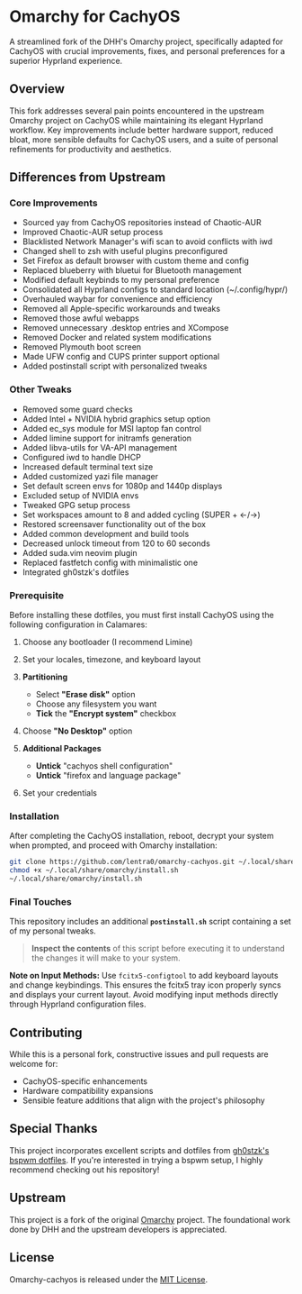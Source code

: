 # Omarchy for CachyOS

A streamlined fork of the DHH's Omarchy project, specifically adapted for CachyOS with crucial improvements, fixes, and personal preferences for a superior Hyprland experience.

## Overview

This fork addresses several pain points encountered in the upstream Omarchy project on CachyOS while maintaining its elegant Hyprland workflow. Key improvements include better hardware support, reduced bloat, more sensible defaults for CachyOS users, and a suite of personal refinements for productivity and aesthetics.

## Differences from Upstream

### Core Improvements
- Sourced yay from CachyOS repositories instead of Chaotic-AUR
- Improved Chaotic-AUR setup process
- Blacklisted Network Manager's wifi scan to avoid conflicts with iwd
- Changed shell to zsh with useful plugins preconfigured
- Set Firefox as default browser with custom theme and config
- Replaced blueberry with bluetui for Bluetooth management
- Modified default keybinds to my personal preference
- Consolidated all Hyprland configs to standard location (~/.config/hypr/)
- Overhauled waybar for convenience and efficiency
- Removed all Apple-specific workarounds and tweaks
- Removed those awful webapps
- Removed unnecessary .desktop entries and XCompose
- Removed Docker and related system modifications
- Removed Plymouth boot screen
- Made UFW config and CUPS printer support optional
- Added postinstall script with personalized tweaks

### Other Tweaks
- Removed some guard checks
- Added Intel + NVIDIA hybrid graphics setup option
- Added ec_sys module for MSI laptop fan control
- Added limine support for initramfs generation
- Added libva-utils for VA-API management
- Configured iwd to handle DHCP
- Increased default terminal text size
- Added customized yazi file manager
- Set default screen envs for 1080p and 1440p displays
- Excluded setup of NVIDIA envs
- Tweaked GPG setup process
- Set workspaces amount to 8 and added cycling (SUPER + ←/→) 
- Restored screensaver functionality out of the box
- Added common development and build tools
- Decreased unlock timeout from 120 to 60 seconds
- Added suda.vim neovim plugin
- Replaced fastfetch config with minimalistic one
- Integrated gh0stzk's dotfiles

### Prerequisite
Before installing these dotfiles, you must first install CachyOS using the following configuration in Calamares:

1. Choose any bootloader (I recommend Limine)

2. Set your locales, timezone, and keyboard layout

3.  **Partitioning**
    *   Select **"Erase disk"** option
    *   Choose any filesystem you want
    *   **Tick** the **"Encrypt system"** checkbox

4. Choose **"No Desktop"** option

5.  **Additional Packages**
    *   **Untick** "cachyos shell configuration"
    *   **Untick** "firefox and language package"

6. Set your credentials

### Installation
After completing the CachyOS installation, reboot, decrypt your system when prompted, and proceed with Omarchy installation:

```bash
git clone https://github.com/lentra0/omarchy-cachyos.git ~/.local/share/omarchy
chmod +x ~/.local/share/omarchy/install.sh
~/.local/share/omarchy/install.sh
```

### Final Touches
This repository includes an additional **`postinstall.sh`** script containing a set of my personal tweaks.
> **Inspect the contents** of this script before executing it to understand the changes it will make to your system.


**Note on Input Methods:** Use `fcitx5-configtool` to add keyboard layouts and change keybindings. This ensures the fcitx5 tray icon properly syncs and displays your current layout. Avoid modifying input methods directly through Hyprland configuration files.

## Contributing

While this is a personal fork, constructive issues and pull requests are welcome for:
- CachyOS-specific enhancements
- Hardware compatibility expansions
- Sensible feature additions that align with the project's philosophy

## Special Thanks

This project incorporates excellent scripts and dotfiles from [gh0stzk's bspwm dotfiles](https://github.com/gh0stzk/dotfiles). If you're interested in trying a bspwm setup, I highly recommend checking out his repository!

## Upstream

This project is a fork of the original [Omarchy](https://github.com/basecamp/omarchy) project. The foundational work done by DHH and the upstream developers is appreciated.

## License

Omarchy-cachyos is released under the [MIT License](https://opensource.org/licenses/MIT).
